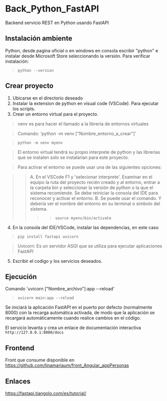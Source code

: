 # Back_Python_FastAPI
Backend servicio REST en Python usando FastAPI

## Instalación ambiente
Python, desde pagina oficial o en windows en consola escribir "python" e instalar desde Microsoft Store seleccionando la versión. Para verificar instalación:
> `python --version`

## Crear proyecto

1. Ubicarse en el directorio deseado
2. Instalar la extension de python en visual code (VSCode). Para ejecutar los scripts.
3. Crear un entorno virtual para el proyecto.

  > venv es para hacer el llamado a la librería de entornos virtuales

  > Comando: 'python -m venv ["Nombre_entorno_a_crear"]'

  > `python -m venv myenv`

  > El entorno virtual tendrá su propio interprete de python y las librerías que se instalen solo se instalarían para este proyecto.

  > Para activar el entorno se puede usar una de las siguientes opciones:

  >> A. En el VSCode F1 y 'selecionar interprete'. Examinar en el equipo la ruta del proyecto recién creado y al entorno, entrar a la carpeta bin y seleccionar la versión de python o la que el sistema recomiende. Se debe reiniciar la consola del IDE para reconocer y activar el entorno.
  >> B. Se puede usar el comando. Y debería ver el nombre del entorno en su terminal o simbolo del sistema.
  >>>> `source myenv/bin/activate`

4. En la consola del IDE/VSCode, instalar las dependencias, en este caso
  > `pip install fastapi uvicorn`

  > Uvicorn: Es un servidor ASGI que se utiliza para ejecutar aplicaciones FastAPI
  
5. Escribir el codigo y los servicios deseados.

## Ejecución

Comando 'uvicorn ["Nombre_archivo"]:app --reload'
> `uvicorn main:app --reload`

Se iniciará la aplicación FastAPI en el puerto por defecto (normalmente 8000) con la recarga automática activada, de modo que la aplicación se recargará automáticamente cuando realice cambios en el código.

El servicio levanta y crea un enlace de documentación interactiva
`http://127.0.0.1:8000/docs`

## Frontend
Front que consume disponible en https://github.com/linamariaum/front_Angular_appPersonas

## Enlaces
https://fastapi.tiangolo.com/es/tutorial/
